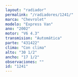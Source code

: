 ```yaml
---
layout: "radiador"
permalink: "/radiadores/1241/"
marca: "Chevrolet"
modelo: "Express Van"
ano: "2002"
motor: "V6 4.3"
transmision: "Automática"
parte: "431422"
clima: "Con clima"
alto: "30 1/2"
ancho: "17 1/2"
observaciones: ""
id: "1241"
---
```


